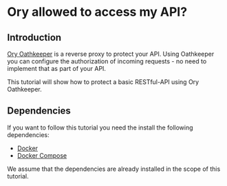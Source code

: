 # Ory allowed to access my API?

## Introduction

[Ory Oathkeeper](https://www.ory.sh/docs/oathkeeper) is a reverse proxy to protect your API. Using Oathkeeper you can configure the authorization of incoming requests - no need to implement that as part of your API.

This tutorial will show how to protect a basic RESTful-API using Ory Oathkeeper. 

## Dependencies

If you want to follow this tutorial you need the install the following dependencies:

- [Docker](https://www.docker.com/)
- [Docker Compose](https://docs.docker.com/compose/)

We assume that the dependencies are already installed in the scope of this tutorial.

